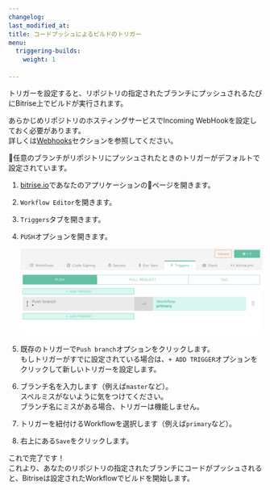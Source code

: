 ```yaml
---
changelog: 
last_modified_at: 
title: コードプッシュによるビルドのトリガー
menu:
  triggering-builds:
    weight: 1

---
```

トリガーを設定すると、リポジトリの指定されたブランチにプッシュされるたびにBitrise上でビルドが実行されます。

あらかじめリポジトリのホスティングサービスでIncoming WebHookを設定しておく必要があります。  
詳しくは[Webhooks](/webhooks/index)セクションを参照してください。

任意のブランチがリポジトリにプッシュされたときのトリガーがデフォルトで設定されています。  

1. [bitrise.io](https://www.bitrise.io)であなたのアプリケーションのページを開きます。
2. `Workflow Editor`を開きます。
3. `Triggers`タブを開きます。
4. `PUSH`オプションを開きます。

   ![Push trigger](/img/getting-started/triggering-builds/push-trigger.png)
5. 既存のトリガーで`Push branch`オプションをクリックします。  
   もしトリガーがすでに設定されている場合は、`+ ADD TRIGGER`オプションをクリックして新しいトリガーを設定します。
6. ブランチ名を入力します（例えば`master`など）。  
   スペルミスがないように気をつけてください。  
   ブランチ名にミスがある場合、トリガーは機能しません。
7. トリガーを紐付けるWorkflowを選択します（例えば`primary`など）。
8. 右上にある`Save`をクリックします。

これで完了です！  
これより、あなたのリポジトリの指定されたブランチにコードがプッシュされると、Bitriseは設定されたWorkflowでビルドを開始します。
